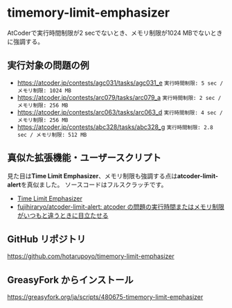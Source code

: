 # timemory-limit-emphasizer

AtCoderで実行時間制限が2 secでないとき、メモリ制限が1024 MBでないときに強調する。

## 実行対象の問題の例

- <https://atcoder.jp/contests/agc031/tasks/agc031_e> `実行時間制限: 5 sec / メモリ制限: 1024 MB`
- <https://atcoder.jp/contests/arc079/tasks/arc079_a> `実行時間制限: 2 sec / メモリ制限: 256 MB`
- <https://atcoder.jp/contests/arc063/tasks/arc063_d> `実行時間制限: 4 sec / メモリ制限: 256 MB`
- <https://atcoder.jp/contests/abc328/tasks/abc328_g> `実行時間制限: 2.8 sec / メモリ制限: 512 MB`

## 真似た拡張機能・ユーザースクリプト

見た目は**Time Limit Emphasizer**、メモリ制限も強調する点は**atcoder\-limit\-alert**を真似ました。
ソースコードはフルスクラッチです。

- [Time Limit Emphasizer](https://greasyfork.org/ja/scripts/406381-time-limit-emphasizer)
- [fujihiraryo/atcoder\-limit\-alert: atcoder の問題の実行時間またはメモリ制限がいつもと違うときに目立たせる](https://github.com/fujihiraryo/atcoder-limit-alert)

## GitHub リポジトリ

<https://github.com/hotarupoyo/timemory-limit-emphasizer>

## GreasyFork からインストール

<https://greasyfork.org/ja/scripts/480675-timemory-limit-emphasizer>
